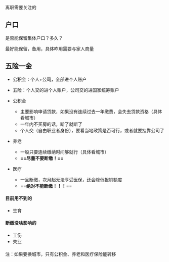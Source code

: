 离职需要关注的



## 户口

是否能保留集体户口？多久？

最好能保留，备用，具体咋用需要与家人商量





## 五险一金

- 公积金：个人+公司，全部进个人账户
- 五险：个人交的进个人账户，公司交的进国家统筹账户





- 公积金
    - 主要影响申请贷款，如果没有连续过去一年缴费，会失去贷款资格（具体看城市）
    - 一年内不买房的话，断了就断了
    - 个人交（自由职业者身份），要看当地政策是否可行，或者就要挂靠公司了

- 养老
    - 一般只要连续缴纳时间够就行（具体看城市）
    - **==尽量不要断缴！==**
- 医疗
    - 一旦断缴，次月起无法享受医保，还会降低报销额度
    - ==**绝对不能断缴！！！**==

#### 目前用不到的

- 生育

#### 断缴没啥影响的

- 工伤
- 失业

#### 

注：如果要换城市，只有公积金、养老和医疗保险能转移
